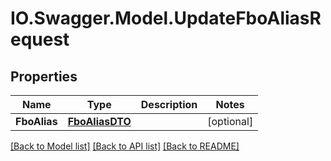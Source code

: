 # IO.Swagger.Model.UpdateFboAliasRequest
## Properties

Name | Type | Description | Notes
------------ | ------------- | ------------- | -------------
**FboAlias** | [**FboAliasDTO**](FboAliasDTO.md) |  | [optional] 

[[Back to Model list]](../README.md#documentation-for-models) [[Back to API list]](../README.md#documentation-for-api-endpoints) [[Back to README]](../README.md)

